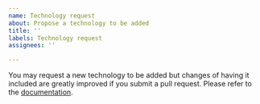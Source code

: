 ```yaml
---
name: Technology request
about: Propose a technology to be added
title: ''
labels: Technology request
assignees: ''

---
```


You may request a new technology to be added but changes of having it included are greatly improved if you submit a pull request. Please refer to the [documentation](https://docs.wappalyzer.com/dev/contributing.html#adding-a-new-application).
